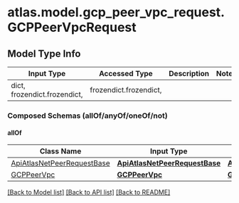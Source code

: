 # atlas.model.gcp_peer_vpc_request.GCPPeerVpcRequest

## Model Type Info
Input Type | Accessed Type | Description | Notes
------------ | ------------- | ------------- | -------------
dict, frozendict.frozendict,  | frozendict.frozendict,  |  | 

### Composed Schemas (allOf/anyOf/oneOf/not)
#### allOf
Class Name | Input Type | Accessed Type | Description | Notes
------------- | ------------- | ------------- | ------------- | -------------
[ApiAtlasNetPeerRequestBase](ApiAtlasNetPeerRequestBase.md) | [**ApiAtlasNetPeerRequestBase**](ApiAtlasNetPeerRequestBase.md) | [**ApiAtlasNetPeerRequestBase**](ApiAtlasNetPeerRequestBase.md) |  | 
[GCPPeerVpc](GCPPeerVpc.md) | [**GCPPeerVpc**](GCPPeerVpc.md) | [**GCPPeerVpc**](GCPPeerVpc.md) |  | 

[[Back to Model list]](../../README.md#documentation-for-models) [[Back to API list]](../../README.md#documentation-for-api-endpoints) [[Back to README]](../../README.md)

